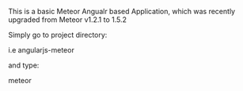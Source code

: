 This is a basic Meteor Angualr based Application, which was recently upgraded from Meteor v1.2.1 to 1.5.2

Simply go to project directory:

i.e angularjs-meteor

and type:

meteor
